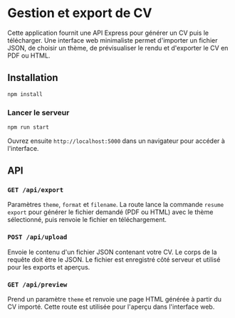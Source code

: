 # Gestion et export de CV

Cette application fournit une API Express pour générer un CV puis le télécharger. Une interface web minimaliste permet d'importer un fichier JSON, de choisir un thème, de prévisualiser le rendu et d'exporter le CV en PDF ou HTML.

## Installation

```bash
npm install
```

### Lancer le serveur

```bash
npm run start
```

Ouvrez ensuite `http://localhost:5000` dans un navigateur pour accéder à l'interface.

## API

### `GET /api/export`

Paramètres `theme`, `format` et `filename`. La route lance la commande `resume export` pour générer le fichier demandé (PDF ou HTML) avec le thème sélectionné, puis renvoie le fichier en téléchargement.

### `POST /api/upload`

Envoie le contenu d'un fichier JSON contenant votre CV. Le corps de la requête doit être le JSON. Le fichier est enregistré côté serveur et utilisé pour les exports et aperçus.

### `GET /api/preview`

Prend un paramètre `theme` et renvoie une page HTML générée à partir du CV importé. Cette route est utilisée pour l'aperçu dans l'interface web.
